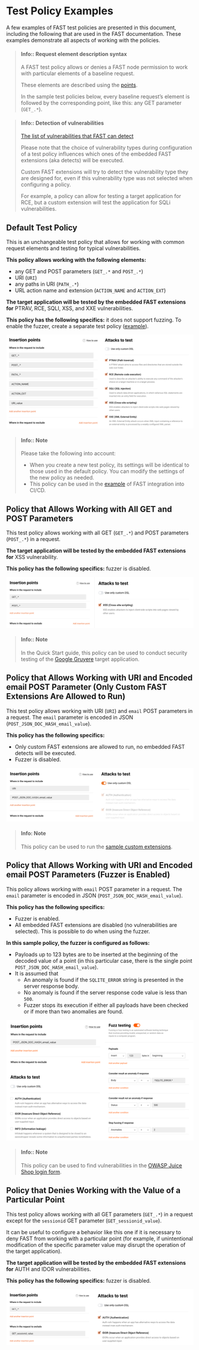 # Test Policy Examples

A few examples of FAST test policies are presented in this document, including the following that are used in the FAST documentation. These examples demonstrate all aspects of working with the policies.

> #### Info:: Request element description syntax
> 
> A FAST test policy allows or denies a FAST node permission to work with particular elements of a baseline request.
>
> These elements are described using the [points](../../dsl/points/intro.md).
> 
> In the sample test policies below, every baseline request’s element is followed by the corresponding point, like this: any GET parameter (`GET_.*`).

 > #### Info:: Detection of vulnerabilities
>
> [The list of vulnerabilities that FAST can detect](../../VULN-LIST.md)
>
> Please note that the choice of vulnerability types during configuration of a test policy influences which ones of the embedded FAST extensions (aka detects) will be executed.
>
> Custom FAST extensions will try to detect the vulnerability type they are designed for, even if this vulnerability type was not selected when configuring a policy.
>
> For example, a policy can allow for testing a target application for RCE, but a custom extension will test the application for SQLi vulnerabilities.

## Default Test Policy

This is an unchangeable test policy that allows for working with common request elements and testing for typical vulnerabilities.

**This policy allows working with the following elements:**

* any GET and POST parameters (`GET_.*` and `POST_.*`)
* URI (`URI`)
* any paths in URI (`PATH_.*`)
* URL action name and extension (`ACTION_NAME` and `ACTION_EXT`)

**The target application will be tested by the embedded FAST extensions for** PTRAV, RCE, SQLI, XSS, and XXE vulnerabilities.

**This policy has the following specifics:** it does not support fuzzing. To enable the fuzzer, create a separate test policy ([example](#policy-that-allows-working-with-uri-and-encoded-email-post-parameters-fuzzer-is-enabled)).

![Policy example](../../../images/operations/en/test-policy/examples/default-policy-example.png)

> #### Info:: Note
>
> Please take the following into account:
>
> * When you create a new test policy, its settings will be identical to those used in the default policy. You can modify the settings of the new policy as needed.
> * This policy can be used in the [example](../../poc/examples/circleci.md) of FAST integration into CI/CD.

## Policy that Allows Working with All GET and POST Parameters

This test policy allows working with all GET (`GET_.*`) and POST parameters (`POST_.*`) in a request.

**The target application will be tested by the embedded FAST extensions for** XSS vulnerability.

**This policy has the following specifics:** fuzzer is disabled.

![Policy example](../../../images/operations/en/test-policy/examples/get-post-policy-example.png)

> #### Info:: Note
>
> In the Quick Start guide, this policy can be used to conduct security testing of the [Google Gruyere](../../qsg/test-run.md) target application.

## Policy that Allows Working with URI and Encoded email POST Parameter (Only Custom FAST Extensions Are Allowed to Run)

This test policy allows working with URI (`URI`) and `email` POST parameters in a request. The `email` parameter is encoded in JSON (`POST_JSON_DOC_HASH_email_value`).

**This policy has the following specifics:**

* Only custom FAST extensions are allowed to run, no embedded FAST detects will be executed.
* Fuzzer is disabled.

![Policy example](../../../images/operations/en/test-policy/examples/custom-dsl-example.png)

> #### Info: Note
>
> This policy can be used to run the [sample custom extensions](../../dsl/using-extension.md).

## Policy that Allows Working with URI and Encoded email POST Parameters (Fuzzer is Enabled)

This policy allows working with `email` POST parameter in a request. The `email` parameter is encoded in JSON (`POST_JSON_DOC_HASH_email_value`).

**This policy has the following specifics:**

* Fuzzer is enabled.
* All embedded FAST extensions are disabled (no vulnerabilities are selected). This is possible to do when using the fuzzer.

**In this sample policy, the fuzzer is configured as follows:**

* Payloads up to 123 bytes are to be inserted at the beginning of the decoded value of a point (in this particular case, there is the single point `POST_JSON_DOC_HASH_email_value`).
* It is assumed that
    * An anomaly is found if the `SQLITE_ERROR` string is presented in the server response body.
    * No anomaly is found if the server response code value is less than `500`.
    * Fuzzer stops its execution if either all payloads have been checked or if more than two anomalies are found.

![Policy example](../../../images/operations/en/test-policy/examples/enabled-fuzzer-example.png)

> #### Info:: Note
>
> This policy can be used to find vulnerabilities in the [OWASP Juice Shop login form](../../dsl/extensions-examples/overview.md).

## Policy that Denies Working with the Value of a Particular Point

This test policy allows working with all GET parameters (`GET_.*`) in a request except for the `sessionid` GET parameter (`GET_sessionid_value`).

It can be useful to configure a behavior like this one if it is necessary to deny FAST from working with a particular point (for example, if unintentional modification of the specific parameter value may disrupt the operation of the target application).

**The target application will be tested by the embedded FAST extensions for** AUTH and IDOR vulnerabilities. 

**This policy has the following specifics:** fuzzer is disabled.

![Example policy](../../../images/operations/en/test-policy/examples/sessionid-example.png)
